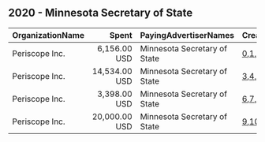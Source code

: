 ## 2020 - Minnesota Secretary of State 
|OrganizationName|Spent|PayingAdvertiserNames|CreativeUrls|Impressions|Genders|AgeBrackets|CountryCodes|BillingAddresses|CandidateBallotInformation|
|:---|---:|:---|:---|---:|:---|:---|:---|:---|:---|
|Periscope  Inc.|6,156.00 USD|Minnesota Secretary of State|[0](https://www.snap.com/political-ads/asset/150e1d298d33eb564c33ddbaeb1783156874c8cacd96eb71165fe377e1f3bb3b?mediaType=mp4),[1](https://www.snap.com/political-ads/asset/37c05577758d6166c4ddb62491adcde7195a256dca9854e41aa76f5c68b3c028?mediaType=mp4),[2](https://www.snap.com/political-ads/asset/ce25d92f6cf04027cf3e26f1d9d4efcacf3e6741ed5d3fb6e32521f3b2a8e80f?mediaType=mp4)|1,685,088||18+|united states|"921 Washington Avenue South,Minneapolis,55415,US"||
|Periscope  Inc.|14,534.00 USD|Minnesota Secretary of State|[3](https://www.snap.com/political-ads/asset/150e1d298d33eb564c33ddbaeb1783156874c8cacd96eb71165fe377e1f3bb3b?mediaType=mp4),[4](https://www.snap.com/political-ads/asset/37c05577758d6166c4ddb62491adcde7195a256dca9854e41aa76f5c68b3c028?mediaType=mp4),[5](https://www.snap.com/political-ads/asset/ce25d92f6cf04027cf3e26f1d9d4efcacf3e6741ed5d3fb6e32521f3b2a8e80f?mediaType=mp4)|3,868,644||18+|united states|"921 Washington Avenue South,Minneapolis,55415,US"||
|Periscope  Inc.|3,398.00 USD|Minnesota Secretary of State|[6](https://www.snap.com/political-ads/asset/150e1d298d33eb564c33ddbaeb1783156874c8cacd96eb71165fe377e1f3bb3b?mediaType=mp4),[7](https://www.snap.com/political-ads/asset/37c05577758d6166c4ddb62491adcde7195a256dca9854e41aa76f5c68b3c028?mediaType=mp4),[8](https://www.snap.com/political-ads/asset/ce25d92f6cf04027cf3e26f1d9d4efcacf3e6741ed5d3fb6e32521f3b2a8e80f?mediaType=mp4)|911,788||18+|united states|"921 Washington Avenue South,Minneapolis,55415,US"||
|Periscope  Inc.|20,000.00 USD|Minnesota Secretary of State|[9](https://www.snap.com/political-ads/asset/af69b2f0d6d5bb63a724c4ba08368270449c6e39db01c9beadd1aa88b986fb77?mediaType=mp4),[10](https://www.snap.com/political-ads/asset/9f4736e7a264654fd5aa0e748b7e4f693821f6e2c88c2289b983eb98cd6d37cd?mediaType=mp4),[11](https://www.snap.com/political-ads/asset/90333371055406c39caa12a3ee1fa26f7b329e4213722ef7696e41c017c5f9b9?mediaType=mp4)|5,477,614||18+|united states|"921 Washington Avenue South,Minneapolis,55415,US"||
